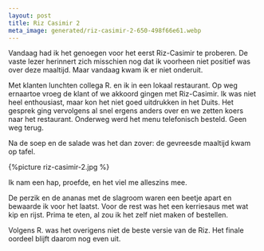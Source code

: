 ```yaml
---
layout: post
title: Riz Casimir 2
meta_image: generated/riz-casimir-2-650-498f66e61.webp
---
```


Vandaag had ik het genoegen voor het eerst Riz-Casimir te proberen. De vaste lezer herinnert zich misschien nog dat ik voorheen niet positief was over deze maaltijd. Maar vandaag kwam ik er niet onderuit.

Met klanten lunchten collega R. en ik in een lokaal restaurant. Op weg ernaartoe vroeg de klant of we akkoord gingen met Riz-Casimir. Ik was niet heel enthousiast, maar kon het niet goed uitdrukken in het Duits. Het gesprek ging vervolgens al snel ergens anders over en we zetten koers naar het restaurant. Onderweg werd het menu telefonisch besteld. Geen weg terug.

Na de soep en de salade was het dan zover: de gevreesde maaltijd kwam op tafel.

{%picture riz-casimir-2.jpg %}

Ik nam een hap, proefde, en het viel me alleszins mee.

De perzik en de ananas met de slagroom waren een beetje apart en bewaarde ik voor het laatst. Voor de rest was het een kerriesaus met wat kip en rijst. Prima te eten, al zou ik het zelf niet maken of bestellen.

Volgens R. was het overigens niet de beste versie van de Riz. Het finale oordeel blijft daarom nog even uit.
